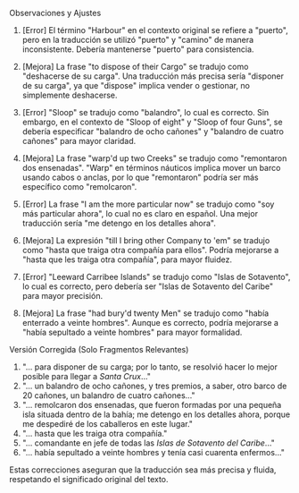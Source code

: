 Observaciones y Ajustes

1. [Error] El término "Harbour" en el contexto original se refiere a "puerto", pero en la traducción se utilizó "puerto" y "camino" de manera inconsistente. Debería mantenerse "puerto" para consistencia.
   
2. [Mejora] La frase "to dispose of their Cargo" se tradujo como "deshacerse de su carga". Una traducción más precisa sería "disponer de su carga", ya que "dispose" implica vender o gestionar, no simplemente deshacerse.

3. [Error] "Sloop" se tradujo como "balandro", lo cual es correcto. Sin embargo, en el contexto de "Sloop of eight" y "Sloop of four Guns", se debería especificar "balandro de ocho cañones" y "balandro de cuatro cañones" para mayor claridad.

4. [Mejora] La frase "warp'd up two Creeks" se tradujo como "remontaron dos ensenadas". "Warp" en términos náuticos implica mover un barco usando cabos o anclas, por lo que "remontaron" podría ser más específico como "remolcaron".

5. [Error] La frase "I am the more particular now" se tradujo como "soy más particular ahora", lo cual no es claro en español. Una mejor traducción sería "me detengo en los detalles ahora".

6. [Mejora] La expresión "till I bring other Company to 'em" se tradujo como "hasta que traiga otra compañía para ellos". Podría mejorarse a "hasta que les traiga otra compañía", para mayor fluidez.

7. [Error] "Leeward Carribee Islands" se tradujo como "Islas de Sotavento", lo cual es correcto, pero debería ser "Islas de Sotavento del Caribe" para mayor precisión.

8. [Mejora] La frase "had bury'd twenty Men" se tradujo como "había enterrado a veinte hombres". Aunque es correcto, podría mejorarse a "había sepultado a veinte hombres" para mayor formalidad.

Versión Corregida (Solo Fragmentos Relevantes)

1. "... para disponer de su carga; por lo tanto, se resolvió hacer lo mejor posible para llegar a *Santa Crux*..."
2. "... un balandro de ocho cañones, y tres premios, a saber, otro barco de 20 cañones, un balandro de cuatro cañones..."
3. "... remolcaron dos ensenadas, que fueron formadas por una pequeña isla situada dentro de la bahía; me detengo en los detalles ahora, porque me despediré de los caballeros en este lugar."
4. "... hasta que les traiga otra compañía."
5. "... comandante en jefe de todas las *Islas de Sotavento del Caribe*..."
6. "... había sepultado a veinte hombres y tenía casi cuarenta enfermos..."

Estas correcciones aseguran que la traducción sea más precisa y fluida, respetando el significado original del texto.